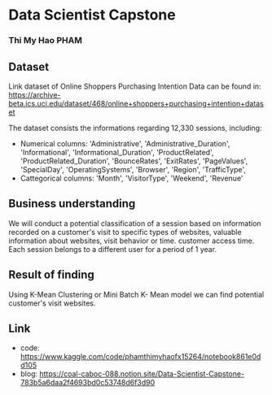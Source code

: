 # Data Scientist Capstone
### Thi My Hao PHAM


## Dataset

Link dataset of Online Shoppers Purchasing Intention Data can be found in: https://archive-beta.ics.uci.edu/dataset/468/online+shoppers+purchasing+intention+dataset

The dataset consists the informations regarding 12,330 sessions, including:
- Numerical columns:
  'Administrative',
   'Administrative_Duration',
   'Informational',
   'Informational_Duration',
   'ProductRelated',
   'ProductRelated_Duration',
   'BounceRates',
   'ExitRates',
   'PageValues',
   'SpecialDay',
   'OperatingSystems',
   'Browser',
   'Region',
   'TrafficType',
 - Cattegorical columns: 'Month', 'VisitorType', 'Weekend', 'Revenue'


## Business understanding

We will conduct a potential classification of a session based on information recorded on a customer's visit to specific types of websites, valuable information about websites, visit behavior or time. customer access time. Each session belongs to a different user for a period of 1 year.


## Result of finding

Using K-Mean Clustering or Mini Batch K- Mean model we can find potential customer's visit websites.

## Link
- code: https://www.kaggle.com/code/phamthimyhaofx15264/notebook861e0dd105
- blog: https://coal-caboc-088.notion.site/Data-Scientist-Capstone-783b5a6daa2f4693bd0c53748d6f3d90
